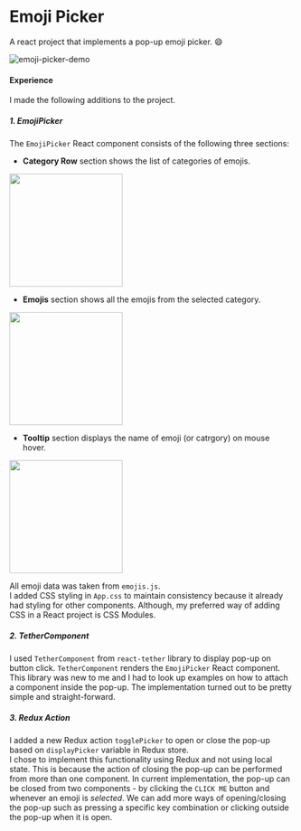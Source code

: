 # Emoji Picker
A react project that implements a pop-up emoji picker. 😄<br/>

![emoji-picker-demo](https://user-images.githubusercontent.com/13731210/65131402-caed4e80-da1c-11e9-95bb-d401139b4f62.gif)

#### Experience
I made the following additions to the project. <br/>
##### 1. EmojiPicker
The `EmojiPicker` React component consists of the following three sections: <br/>
* **Category Row** section shows the list of categories of emojis.
<img src="https://user-images.githubusercontent.com/13731210/64701642-c4b01d00-d4c6-11e9-847d-384c793629f7.png" width="200">

* **Emojis** section shows all the emojis from the selected category.
<img src="https://user-images.githubusercontent.com/13731210/64702222-c29a8e00-d4c7-11e9-975d-0b8a74544da5.png" width="200">

* **Tooltip** section displays the name of emoji (or catrgory) on mouse hover.
<img src="https://user-images.githubusercontent.com/13731210/64702288-e1992000-d4c7-11e9-889b-90f023c6ac25.png" width="200">

All emoji data was taken from `emojis.js`. <br/>
I added CSS styling in `App.css` to maintain consistency because it already had styling for other components. Although, my preferred way of adding CSS in a React project is CSS Modules.

##### 2. TetherComponent
I used `TetherComponent` from `react-tether` library to display pop-up on button click. `TetherComponent` renders the `EmojiPicker` React component. This library was new to me and I had to look up examples on how to attach a component inside the pop-up. The implementation turned out to be pretty simple and straight-forward.

##### 3. Redux Action
I added a new Redux action `togglePicker` to open or close the pop-up based on `displayPicker` variable in Redux store. <br/>
I chose to implement this functionality using Redux and not using local state. This is because the action of closing the pop-up can be performed from more than one component. In current implementation, the pop-up can be closed from two components - by clicking the `CLICK ME` button and whenever an emoji is *selected*. We can add more ways of opening/closing the pop-up such as pressing a specific key combination or clicking outside the pop-up when it is open.
